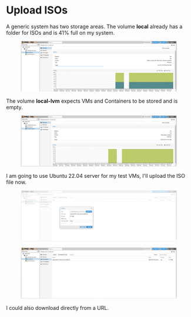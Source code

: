# Upload ISOs

A generic system has two storage areas. The volume **local** already has a folder for ISOs and is 41% full on my system.

<figure><img src="../../.gitbook/assets/image (8).png" alt=""><figcaption></figcaption></figure>

The volume **local-lvm** expects VMs and Containers to be stored and is empty.

<figure><img src="../../.gitbook/assets/image (1) (1) (1).png" alt=""><figcaption></figcaption></figure>

I am going to use Ubuntu 22.04 server for my test VMs, I'll upload the ISO file now.

<figure><img src="../../.gitbook/assets/image (18).png" alt=""><figcaption></figcaption></figure>

<figure><img src="../../.gitbook/assets/image (19).png" alt=""><figcaption></figcaption></figure>

I could also download directly from a URL.
